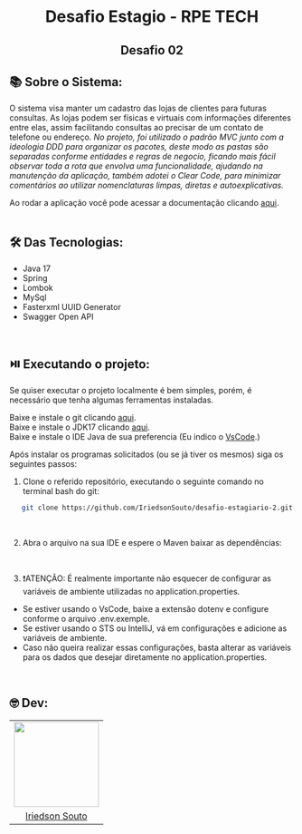 <div align="center">
 <h1>Desafio Estagio - RPE TECH</h1>
 <h2>Desafio 02<h2>
</div>

## :books: Sobre o Sistema:
O sistema visa manter um cadastro das lojas de clientes para futuras consultas. As lojas podem ser físicas e virtuais com informações diferentes entre elas, assim facilitando consultas ao precisar de um contato de telefone ou endereço.
*No projeto, foi utilizado o padrão MVC junto com a ideologia DDD para organizar os pacotes, deste modo as pastas são separadas conforme entidades e regras de negocio, ficando mais fácil observar toda a rota que envolva uma funcionalidade, ajudando na manutenção da aplicação, também adotei o Clear Code, para minimizar comentários ao utilizar nomenclaturas limpas, diretas e autoexplicativas.*

Ao rodar a aplicação você pode acessar a documentação clicando [aqui](http://localhost:8080/swagger-ui/index.html#/).<br>
<br>

## :hammer_and_wrench: Das Tecnologias:

- Java 17
- Spring
- Lombok 
- MySql
- Fasterxml UUID Generator
- Swagger Open API
<br>

## :play_or_pause_button: Executando o projeto:

Se quiser executar o projeto localmente é bem simples, porém, é necessário que tenha algumas ferramentas instaladas.

Baixe e instale o git clicando [aqui](https://git-scm.com/downloads).<br>
Baixe e instale o JDK17 clicando [aqui](https://www.oracle.com/java/technologies/javase/jdk17-archive-downloads.html).<br>
Baixe e instale o IDE Java de sua preferencia (Eu indico o [VsCode](https://code.visualstudio.com/download).)<br>

Após instalar os programas solicitados (ou se já tiver os mesmos) siga os seguintes passos:
<br>

1. Clone o referido repositório, executando o seguinte comando no terminal bash do git:
```sh
   git clone https://github.com/IriedsonSouto/desafio-estagiario-2.git
```
<br>

2. Abra o arquivo na sua IDE e espere o Maven baixar as dependências:
<br>

3. :exclamation:ATENÇÃO: É realmente importante não esquecer de configurar as variáveis de ambiente utilizadas no application.properties.

- Se estiver usando o VsCode, baixe a extensão dotenv e configure conforme o arquivo .env.exemple.
- Se estiver usando o STS ou IntelliJ, vá em configurações e adicione as variáveis de ambiente.
- Caso não queira realizar essas configurações, basta alterar as variáveis para os dados que desejar diretamente no application.properties.
<br>

## :nerd_face: Dev:
<div align="center">
  <table>
      <tr align="center">
          <td>
              <img src="https://avatars.githubusercontent.com/u/81063513?v=4" height="150px"></td>
          </td>
      </tr>
      <tr align="center">
          <td>
              <a href="https://www.linkedin.com/in/iriedson-souto-maior-de-moraes-vilar-457781209/">Iriedson Souto</a>
          </td>
      </tr>
  </table>
</div>


